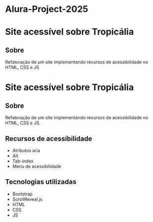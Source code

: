 # Alura-Project-2025

# Site acessível sobre Tropicália
## Sobre
Refatoração de um site implementando recursos de acessibilidade no HTML, CSS e JS

# Site acessível sobre Tropicália
## Sobre
Refatoração de um site implementando recursos de acessibilidade no HTML, CSS e JS.
## Recursos de acessibilidade
- Atributos aria
- Alt
- Tab-index
- Menu de acessibilidade
## Tecnologias utilizadas
- Bootstrap
- ScrollReveal.js
- HTML
- CSS
- JS
